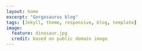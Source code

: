 ```yaml
---
layout: home
excerpt: "Gorgosaurus blog"
tags: [Jekyll, theme, responsive, blog, template]
image:
  feature: dinosaur.jpg
  credit: based on public domain image
---
```

